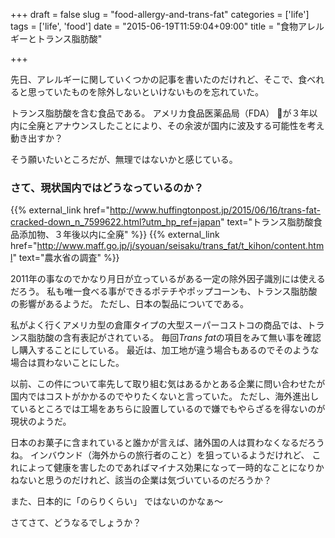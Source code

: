 +++
draft = false
slug = "food-allergy-and-trans-fat"
categories = ['life']
tags = ['life', 'food']
date = "2015-06-19T11:59:04+09:00"
title = "食物アレルギーとトランス脂肪酸"

+++

先日、アレルギーに関していくつかの記事を書いたのだけれど、そこで、食べれると思っていたものを除外しないといけないものを忘れていた。

トランス脂肪酸を含む食品である。
アメリカ食品医薬品局（FDA） が３年以内に全廃とアナウンスしたことにより、その余波が国内に波及する可能性を考え動き出すか？

そう願いたいところだが、無理ではないかと感じている。

<!--more-->

### さて、現状国内ではどうなっているのか？
{{% external_link href="http://www.huffingtonpost.jp/2015/06/16/trans-fat-cracked-down_n_7599622.html?utm_hp_ref=japan" text="トランス脂肪酸食品添加物、３年後以内に全廃" %}}
{{% external_link href="http://www.maff.go.jp/j/syouan/seisaku/trans_fat/t_kihon/content.html" text="農水省の調査" %}}

2011年の事なのでかなり月日が立っているがある一定の除外因子識別には使えるだろう。
私も唯一食べる事ができるポテチやポップコーンも、トランス脂肪酸の影響があるようだ。
ただし、日本の製品についてである。

私がよく行くアメリカ型の倉庫タイプの大型スーパーコストコの商品では、トランス脂肪酸の含有表記がされている。
毎回*Trans fat*の項目をみて無い事を確認し購入することにしている。
最近は、加工地が違う場合もあるのでそのような場合は買わないことにした。

以前、この件について率先して取り組む気はあるかとある企業に問い合わせたが国内ではコストがかかるのでやりたくないと言っていた。
ただし、海外進出しているところでは工場をあちらに設置しているので嫌でもやらざるを得ないのが現状のようだ。

日本のお菓子に含まれていると誰かが言えば、諸外国の人は買わなくなるだろうね。
インバウンド（海外からの旅行者のこと）を狙っているようだけれど、 これによって健康を害したのであればマイナス効果になって一時的なことになりかねないと思うのだけれど、該当の企業は気づいているのだろうか？

また、日本的に「のらりくらい」 ではないのかなぁ〜

さてさて、どうなるでしょうか？
